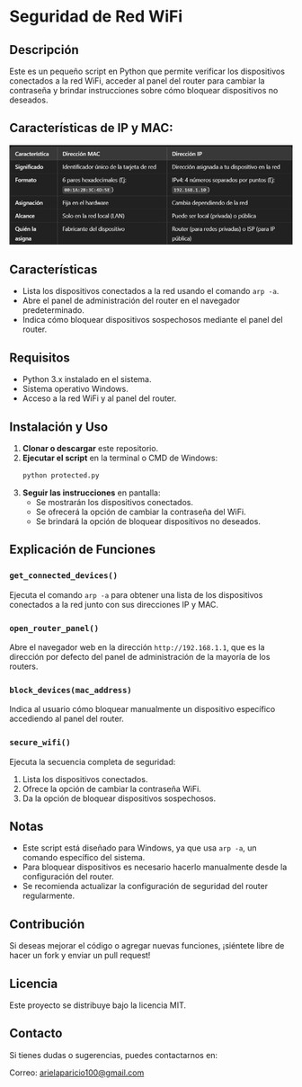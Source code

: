 # Seguridad de Red WiFi

## Descripción
Este es un pequeño script en Python que permite verificar los dispositivos conectados a la red WiFi, acceder al panel del router para cambiar la contraseña y brindar instrucciones sobre cómo bloquear dispositivos no deseados.

## Características de IP y MAC:

![alt text](Caracteristicas.png)

## Características
- Lista los dispositivos conectados a la red usando el comando `arp -a`.
- Abre el panel de administración del router en el navegador predeterminado.
- Indica cómo bloquear dispositivos sospechosos mediante el panel del router.

## Requisitos
- Python 3.x instalado en el sistema.
- Sistema operativo Windows.
- Acceso a la red WiFi y al panel del router.

## Instalación y Uso
1. **Clonar o descargar** este repositorio.
2. **Ejecutar el script** en la terminal o CMD de Windows:
   ```sh
   python protected.py
   ```
3. **Seguir las instrucciones** en pantalla:
   - Se mostrarán los dispositivos conectados.
   - Se ofrecerá la opción de cambiar la contraseña del WiFi.
   - Se brindará la opción de bloquear dispositivos no deseados.

## Explicación de Funciones
### `get_connected_devices()`
Ejecuta el comando `arp -a` para obtener una lista de los dispositivos conectados a la red junto con sus direcciones IP y MAC.

### `open_router_panel()`
Abre el navegador web en la dirección `http://192.168.1.1`, que es la dirección por defecto del panel de administración de la mayoría de los routers.

### `block_devices(mac_address)`
Indica al usuario cómo bloquear manualmente un dispositivo específico accediendo al panel del router.

### `secure_wifi()`
Ejecuta la secuencia completa de seguridad:
1. Lista los dispositivos conectados.
2. Ofrece la opción de cambiar la contraseña WiFi.
3. Da la opción de bloquear dispositivos sospechosos.

## Notas
- Este script está diseñado para Windows, ya que usa `arp -a`, un comando específico del sistema.
- Para bloquear dispositivos es necesario hacerlo manualmente desde la configuración del router.
- Se recomienda actualizar la configuración de seguridad del router regularmente.

## Contribución
Si deseas mejorar el código o agregar nuevas funciones, ¡siéntete libre de hacer un fork y enviar un pull request!

## Licencia
Este proyecto se distribuye bajo la licencia MIT.

## Contacto
Si tienes dudas o sugerencias, puedes contactarnos en:

Correo: arielaparicio100@gmail.com




